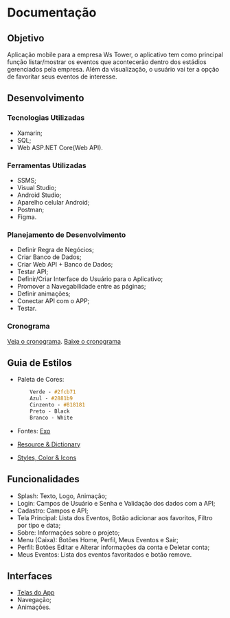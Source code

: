# Documentação

## Objetivo

Aplicação mobile para a empresa Ws Tower, o aplicativo tem como principal função listar/mostrar os eventos que acontecerão dentro dos estádios gerenciados pela empresa. Além da visualização, o usuário vai ter a opção de favoritar seus eventos de interesse.

## Desenvolvimento

### Tecnologias Utilizadas
- Xamarin;
- SQL;
- Web ASP.NET Core(Web API).

### Ferramentas Utilizadas
- SSMS;
- Visual Studio;
- Android Studio;
- Aparelho celular Android;
- Postman;
- Figma.

### Planejamento de Desenvolvimento
- Definir Regra de Negócios;
- Criar Banco de Dados;
- Criar Web API + Banco de Dados;
- Testar API;
- Definir/Criar Interface do Usuário para o Aplicativo;
- Promover a Navegabilidade entre as páginas;
- Definir animações;
- Conectar API com o APP;
- Testar.

### Cronograma
[Veja o cronograma](../README.md "Cronograma do grupo 9 em no README.md").
[Baixe o cronograma](https://github.com/marcostomas/WSTowerApp/raw/master/Documentos/Cronograma_Grupo-9.xlsx "Cronograma do grupo 9 em .xlsx")

## Guia de Estilos

- Paleta de Cores:
    ```css
        Verde - #2fcb71
        Azul - #2881b9
        Cinzento - #818181
        Preto - Black
        Branco - White
    ```
- Fontes:
    [Exo](https://fonts.google.com/specimen/Exo "Fonte Exo no Google Fonts")

- [Resource & Dictionary](https://www.youtube.com/watch?v=nY3eXlNJDnA&t=4s "Resource & Dictionary") 
- [Styles, Color & Icons](https://material.io "Styles, Color & Icons") 

## Funcionalidades

- Splash: Texto, Logo, Animação;
- Login: Campos de Usuário e Senha e Validação dos dados com a API;
- Cadastro: Campos e API;
- Tela Principal: Lista dos Eventos, Botão adicionar aos favoritos, Filtro por tipo e data;
- Sobre: Informações sobre o projeto;
- Menu (Caixa): Botões Home, Perfil, Meus Eventos e Sair;  
- Perfil: Botões Editar e Alterar informações da conta e Deletar conta;
- Meus Eventos: Lista dos eventos favoritados e botão remove.

## Interfaces

- [Telas do App](https://www.figma.com/proto/pV3mWUUFFSjmhBp5G42BY8/WS-Tower?node-id=0%3A3&frame-preset-name=Android&scaling=scale-down "Telas feitas com o Figma no browser")
- Navegação;
- Animações.

